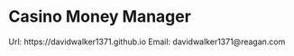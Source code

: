 <h1>Casino Money Manager</h1>
<p>  
Url: https://davidwalker1371.github.io
Email: davidwalker1371@reagan.com
</p>
